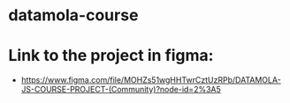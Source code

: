 # datamola-course

# Link to the project in figma:

- https://www.figma.com/file/MOHZs51wgHHTwrCztUzRPb/DATAMOLA-JS-COURSE-PROJECT-(Community)?node-id=2%3A5